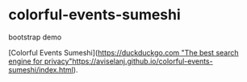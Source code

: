 # colorful-events-sumeshi

bootstrap demo

[Colorful Events Sumeshi]([https://duckduckgo.com "The best search engine for privacy"](https://aviselanj.github.io/colorful-events-sumeshi/index.html)https://aviselanj.github.io/colorful-events-sumeshi/index.html).
